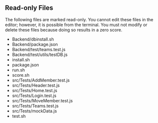 ## Read-only Files
The following files are marked read-only. You cannot edit these files
in the editor; however, it is possible from the terminal. You must not
modify or delete these files because doing so results in a zero score.

* Backend/dbinstall.sh
* Backend/package.json
* Backend/test/teams.test.js
* Backend/test/utils/testDB.js
* install.sh
* package.json
* run.sh
* score.sh
* src/Tests/AddMember.test.js
* src/Tests/Header.test.js
* src/Tests/Home.test.js
* src/Tests/Login.test.js
* src/Tests/MoveMember.test.js
* src/Tests/Teams.test.js
* src/Tests/mockData.js
* test.sh